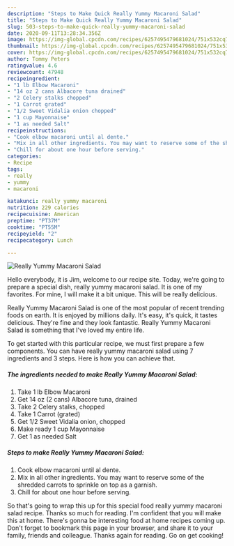 ```yaml
---
description: "Steps to Make Quick Really Yummy Macaroni Salad"
title: "Steps to Make Quick Really Yummy Macaroni Salad"
slug: 503-steps-to-make-quick-really-yummy-macaroni-salad
date: 2020-09-11T13:28:34.356Z
image: https://img-global.cpcdn.com/recipes/6257495479681024/751x532cq70/really-yummy-macaroni-salad-recipe-main-photo.jpg
thumbnail: https://img-global.cpcdn.com/recipes/6257495479681024/751x532cq70/really-yummy-macaroni-salad-recipe-main-photo.jpg
cover: https://img-global.cpcdn.com/recipes/6257495479681024/751x532cq70/really-yummy-macaroni-salad-recipe-main-photo.jpg
author: Tommy Peters
ratingvalue: 4.6
reviewcount: 47948
recipeingredient:
- "1 lb Elbow Macaroni"
- "14 oz 2 cans Albacore tuna drained"
- "2 Celery stalks chopped"
- "1 Carrot grated"
- "1/2 Sweet Vidalia onion chopped"
- "1 cup Mayonnaise"
- "1 as needed Salt"
recipeinstructions:
- "Cook elbow macaroni until al dente."
- "Mix in all other ingredients. You may want to reserve some of the shredded carrots to sprinkle on top as a garnish."
- "Chill for about one hour before serving."
categories:
- Recipe
tags:
- really
- yummy
- macaroni

katakunci: really yummy macaroni 
nutrition: 229 calories
recipecuisine: American
preptime: "PT37M"
cooktime: "PT55M"
recipeyield: "2"
recipecategory: Lunch

---
```



![Really Yummy Macaroni Salad](https://img-global.cpcdn.com/recipes/6257495479681024/751x532cq70/really-yummy-macaroni-salad-recipe-main-photo.jpg)

Hello everybody, it is Jim, welcome to our recipe site. Today, we're going to prepare a special dish, really yummy macaroni salad. It is one of my favorites. For mine, I will make it a bit unique. This will be really delicious.

Really Yummy Macaroni Salad is one of the most popular of recent trending foods on earth. It is enjoyed by millions daily. It's easy, it's quick, it tastes delicious. They're fine and they look fantastic. Really Yummy Macaroni Salad is something that I've loved my entire life.




To get started with this particular recipe, we must first prepare a few components. You can have really yummy macaroni salad using 7 ingredients and 3 steps. Here is how you can achieve that.

<!--inarticleads1-->

##### The ingredients needed to make Really Yummy Macaroni Salad:

1. Take 1 lb Elbow Macaroni
1. Get 14 oz (2 cans) Albacore tuna, drained
1. Take 2 Celery stalks, chopped
1. Take 1 Carrot (grated)
1. Get 1/2 Sweet Vidalia onion, chopped
1. Make ready 1 cup Mayonnaise
1. Get 1 as needed Salt




<!--inarticleads2-->

##### Steps to make Really Yummy Macaroni Salad:

1. Cook elbow macaroni until al dente.
1. Mix in all other ingredients. You may want to reserve some of the shredded carrots to sprinkle on top as a garnish.
1. Chill for about one hour before serving.




So that's going to wrap this up for this special food really yummy macaroni salad recipe. Thanks so much for reading. I'm confident that you will make this at home. There's gonna be interesting food at home recipes coming up. Don't forget to bookmark this page in your browser, and share it to your family, friends and colleague. Thanks again for reading. Go on get cooking!
